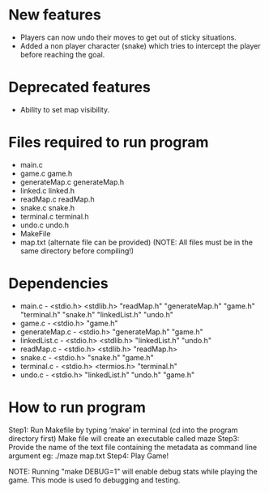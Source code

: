 # New features
- Players can now undo their moves to get out of sticky situations.
- Added a non player character (snake) which tries to intercept the player before reaching the goal.

# Deprecated features
- Ability to set map visibility.

# Files required to run program 
- main.c 
- game.c game.h
- generateMap.c generateMap.h 
- linked.c linked.h
- readMap.c readMap.h 
- snake.c snake.h
- terminal.c terminal.h 
- undo.c undo.h 
- MakeFile
- map.txt (alternate file can be provided)
(NOTE: All files must be in the same directory before compiling!)

# Dependencies
- main.c - <stdio.h> <stdlib.h> "readMap.h" "generateMap.h" "game.h" "terminal.h" "snake.h" "linkedList.h" "undo.h"
- game.c - <stdio.h> "game.h"
- generateMap.c - <stdio.h> "generateMap.h" "game.h"
- linkedList.c - <stdio.h> <stdlib.h> "linkedList.h" "undo.h"
- readMap.c - <stdio.h> <stdlib.h> "readMap.h>
- snake.c - <stdio.h> "snake.h" "game.h"
- terminal.c - <stdio.h> <termios.h> "terminal.h"
- undo.c - <stdio.h> "linkedList.h" "undo.h" "game.h"

# How to run program
Step1: Run Makefile by typing ‘make’ in terminal (cd into the program directory first)
Make file will create an executable called maze
Step3: Provide the name of the text file containing the metadata as command line argument eg: ./maze map.txt
Step4: Play Game!

NOTE: Running "make DEBUG=1" will enable debug stats while playing the game. This mode is used fo debugging and testing.
